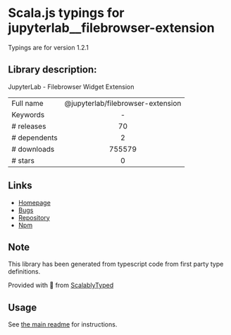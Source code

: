 
# Scala.js typings for jupyterlab__filebrowser-extension

Typings are for version 1.2.1

## Library description:
JupyterLab - Filebrowser Widget Extension

|                    |                 |
| ------------------ | :-------------: |
| Full name          | @jupyterlab/filebrowser-extension |
| Keywords           | - |
| # releases         | 70 |
| # dependents       | 2 |
| # downloads        | 755579 |
| # stars            | 0 |

## Links
- [Homepage](https://github.com/jupyterlab/jupyterlab)
- [Bugs](https://github.com/jupyterlab/jupyterlab/issues)
- [Repository](https://github.com/jupyterlab/jupyterlab)
- [Npm](https://www.npmjs.com/package/%40jupyterlab%2Ffilebrowser-extension)
    


## Note
This library has been generated from typescript code from first party type definitions.

Provided with :purple_heart: from [ScalablyTyped](https://github.com/oyvindberg/ScalablyTyped)

## Usage
See [the main readme](../../readme.md) for instructions.


